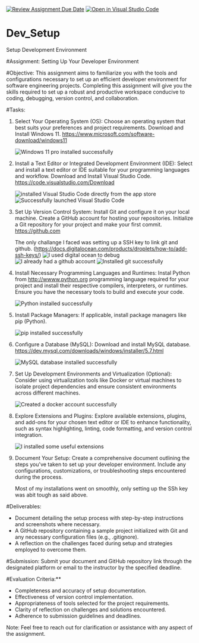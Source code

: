 [![Review Assignment Due Date](https://classroom.github.com/assets/deadline-readme-button-24ddc0f5d75046c5622901739e7c5dd533143b0c8e959d652212380cedb1ea36.svg)](https://classroom.github.com/a/vbnbTt5m)
[![Open in Visual Studio Code](https://classroom.github.com/assets/open-in-vscode-718a45dd9cf7e7f842a935f5ebbe5719a5e09af4491e668f4dbf3b35d5cca122.svg)](https://classroom.github.com/online_ide?assignment_repo_id=15253453&assignment_repo_type=AssignmentRepo)
# Dev_Setup
Setup Development Environment

#Assignment: Setting Up Your Developer Environment

#Objective:
This assignment aims to familiarize you with the tools and configurations necessary to set up an efficient developer environment for software engineering projects. Completing this assignment will give you the skills required to set up a robust and productive workspace conducive to coding, debugging, version control, and collaboration.

#Tasks:

1. Select Your Operating System (OS):
   Choose an operating system that best suits your preferences and project requirements. Download and Install Windows 11. https://www.microsoft.com/software-download/windows11

   ![Windows 11 pro installed successfully](./images/Screenshot%20(3).png)

2. Install a Text Editor or Integrated Development Environment (IDE):
   Select and install a text editor or IDE suitable for your programming languages and workflow. Download and Install Visual Studio Code. https://code.visualstudio.com/Download

   ![installed Visual Studio Code directly from the app store](./images/Screenshot%20(5).png)
   ![Successfully launched Visual Studio Code](./images/Screenshot%20(4).png)


3. Set Up Version Control System:
   Install Git and configure it on your local machine. Create a GitHub account for hosting your repositories. Initialize a Git repository for your project and make your first commit. https://github.com

   The only challange I faced was setting up a SSH key to link git and github. (https://docs.digitalocean.com/products/droplets/how-to/add-ssh-keys/) ![I used digital ocean to debug](./images/Screenshot%20(8).png)
   ![I already had a github account](./images/Screenshot%20(6).png)
   ![Installed git successfully](./images/Screenshot%20(7).png)


4. Install Necessary Programming Languages and Runtimes:
  Instal Python from http://wwww.python.org programming language required for your project and install their respective compilers, interpreters, or runtimes. Ensure you have the necessary tools to build and execute your code.

   ![Python installed successfully](./images/Screenshot%20(9).png)


5. Install Package Managers:
   If applicable, install package managers like pip (Python).

   ![pip installed successfully](./images/Screenshot%20(10).png)


6. Configure a Database (MySQL):
   Download and install MySQL database. https://dev.mysql.com/downloads/windows/installer/5.7.html
   
   ![MySQL database installed successfully](./images/Screenshot%20(11).png)


7. Set Up Development Environments and Virtualization (Optional):
   Consider using virtualization tools like Docker or virtual machines to isolate project dependencies and ensure consistent environments across different machines.

   ![Created a docker account successfully](./images/Screenshot%20(12).png)


8. Explore Extensions and Plugins:
   Explore available extensions, plugins, and add-ons for your chosen text editor or IDE to enhance functionality, such as syntax highlighting, linting, code formatting, and version control integration.

   ![I installed some useful extensions](./images/Screenshot%20(13).png)


9. Document Your Setup:
    Create a comprehensive document outlining the steps you've taken to set up your developer environment. Include any configurations, customizations, or troubleshooting steps encountered during the process. 

   Most of my installations went on smoothly, only setting up the SSh key was abit tough as said above. 

   
#Deliverables:
- Document detailing the setup process with step-by-step instructions and screenshots where necessary.
- A GitHub repository containing a sample project initialized with Git and any necessary configuration files (e.g., .gitignore).
- A reflection on the challenges faced during setup and strategies employed to overcome them.

#Submission:
Submit your document and GitHub repository link through the designated platform or email to the instructor by the specified deadline.

#Evaluation Criteria:**
- Completeness and accuracy of setup documentation.
- Effectiveness of version control implementation.
- Appropriateness of tools selected for the project requirements.
- Clarity of reflection on challenges and solutions encountered.
- Adherence to submission guidelines and deadlines.

Note: Feel free to reach out for clarification or assistance with any aspect of the assignment.
